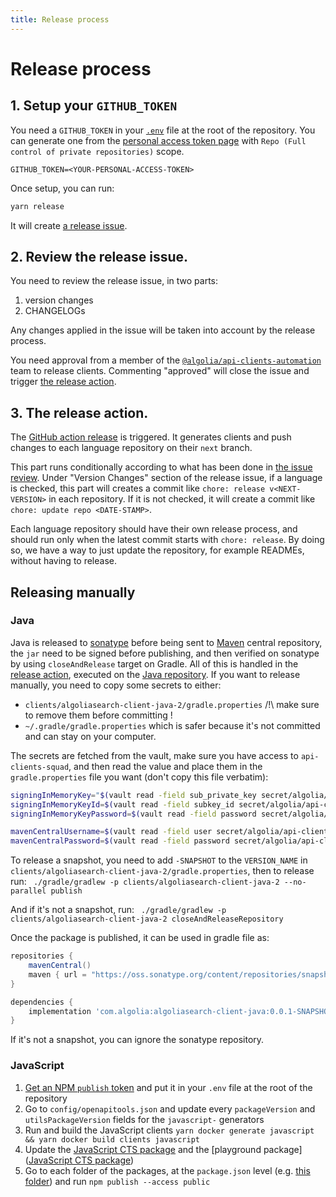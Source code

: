 ```yaml
---
title: Release process
---
```


# Release process

## 1. Setup your `GITHUB_TOKEN`

You need a `GITHUB_TOKEN` in your [`.env`](https://github.com/algolia/api-clients-automation/blob/main/.env.example) file at the root of the repository. You can generate one from the [personal access token page](https://github.com/settings/tokens/new) with `Repo (Full control of private repositories)` scope.

```
GITHUB_TOKEN=<YOUR-PERSONAL-ACCESS-TOKEN>
```

Once setup, you can run:

```bash
yarn release
```

It will create [a release issue](https://github.com/algolia/api-clients-automation/issues/407).

## 2. Review the release issue.

You need to review the release issue, in two parts:

1.  version changes
2.  CHANGELOGs

Any changes applied in the issue will be taken into account by the release process.

You need approval from a member of the [`@algolia/api-clients-automation`](https://github.com/orgs/algolia/teams/api-clients-automation) team to release clients. Commenting "approved" will close the issue and trigger [the release action](#3-the-release-action).

## 3. The release action.

The [GitHub action release](https://github.com/algolia/api-clients-automation/blob/main/.github/workflows/process-release.yml) is triggered. It generates clients and push changes to each language repository on their `next` branch.

This part runs conditionally according to what has been done in [the issue review](#2-review-the-release-issue). Under "Version Changes" section of the release issue, if a language is checked, this part will creates a commit like `chore: release v<NEXT-VERSION>` in each repository. If it is not checked, it will create a commit like `chore: update repo <DATE-STAMP>`.

Each language repository should have their own release process, and should run only when the latest commit starts with `chore: release`. By doing so, we have a way to just update the repository, for example READMEs, without having to release.

## Releasing manually

### Java

Java is released to [sonatype](https://oss.sonatype.org/) before being sent to [Maven](https://search.maven.org/artifact/com.algolia/algoliasearch-client-java) central repository, the `jar` need to be signed before publishing, and then verified on sonatype by using `closeAndRelease` target on Gradle.
All of this is handled in the [release action](https://github.com/algolia/algoliasearch-client-java-2/tree/next/.github/workflows/release.yml), executed on the [Java repository](https://github.com/algolia/algoliasearch-client-java-2).
If you want to release manually, you need to copy some secrets to either:

- `clients/algoliasearch-client-java-2/gradle.properties` /!\ make sure to remove them before committing !
- `~/.gradle/gradle.properties` which is safer because it's not committed and can stay on your computer.

The secrets are fetched from the vault, make sure you have access to `api-clients-squad`, and then read the value and place them in the `gradle.properties` file you want (don't copy this file verbatim):

```bash
signingInMemoryKey="$(vault read -field sub_private_key secret/algolia/api-clients-squad/maven-signing | awk 'NR == 1 { } 1' ORS='\\n')"
signingInMemoryKeyId=$(vault read -field subkey_id secret/algolia/api-clients-squad/maven-signing)
signingInMemoryKeyPassword=$(vault read -field password secret/algolia/api-clients-squad/maven-signing)

mavenCentralUsername=$(vault read -field user secret/algolia/api-clients-squad/sonatype)
mavenCentralPassword=$(vault read -field password secret/algolia/api-clients-squad/sonatype)
```

To release a snapshot, you need to add `-SNAPSHOT` to the `VERSION_NAME` in `clients/algoliasearch-client-java-2/gradle.properties`, then to release run:
` ./gradle/gradlew -p clients/algoliasearch-client-java-2 --no-parallel publish`

And if it's not a snapshot, run:
` ./gradle/gradlew -p clients/algoliasearch-client-java-2 closeAndReleaseRepository`

Once the package is published, it can be used in gradle file as:

```gradle
repositories {
    mavenCentral()
    maven { url = "https://oss.sonatype.org/content/repositories/snapshots/" }
}

dependencies {
    implementation 'com.algolia:algoliasearch-client-java:0.0.1-SNAPSHOT'
}
```

If it's not a snapshot, you can ignore the sonatype repository.

### JavaScript

1. [Get an NPM `publish` token](https://www.npmjs.com/settings/YOUR_USER_NAME/tokens) and put it in your `.env` file at the root of the repository
2. Go to `config/openapitools.json` and update every `packageVersion` and `utilsPackageVersion` fields for the `javascript-` generators
3. Run and build the JavaScript clients `yarn docker generate javascript && yarn docker build clients javascript`
4. Update the [JavaScript CTS package](https://github.com/algolia/api-clients-automation/blob/main/tests/output/javascript/package.json) and the [playground package]([JavaScript CTS package](https://github.com/algolia/api-clients-automation/blob/main/playground/javascript/node/package.json))
5. Go to each folder of the packages, at the `package.json` level (e.g. [this folder](https://github.com/algolia/api-clients-automation/tree/main/clients/algoliasearch-client-javascript/packages/algoliasearch/)) and run `npm publish --access public`
